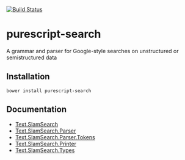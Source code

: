 [![Build Status](https://travis-ci.org/slamdata/purescript-search.svg?branch=master)](https://travis-ci.org/slamdata/purescript-search)

# purescript-search

A grammar and parser for Google-style searches on unstructured or semistructured data

## Installation

```shell
bower install purescript-search
```

## Documentation

- [Text.SlamSearch](docs/Text/SlamSearch.md)
- [Text.SlamSearch.Parser](docs/SlamSearch/Parser.md)
- [Text.SlamSearch.Parser.Tokens](docs/SlamSearch/Parser/Tokens.md)
- [Text.SlamSearch.Printer](docs/SlamSearch/Printer)
- [Text.SlamSearch.Types](docs/SlamSearch/Types)


